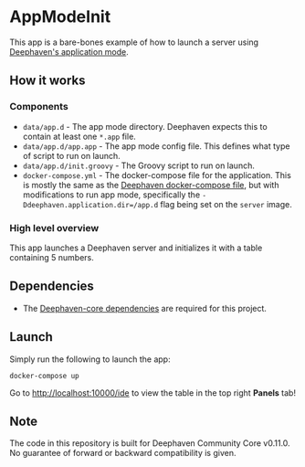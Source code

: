# AppModeInit

This app is a bare-bones example of how to launch a server using [Deephaven's application mode](https://deephaven.io/core/docs/how-to-guides/app-mode/).

## How it works

### Components

* `data/app.d` - The app mode directory. Deephaven expects this to contain at least one `*.app` file.
* `data/app.d/app.app` - The app mode config file. This defines what type of script to run on launch.
* `data/app.d/init.groovy` - The Groovy script to run on launch.
* `docker-compose.yml` - The docker-compose file for the application. This is mostly the same as the [Deephaven docker-compose file](https://raw.githubusercontent.com/deephaven/deephaven-core/main/containers/groovy-examples/docker-compose.yml), but with modifications to run app mode, specifically the `-Ddeephaven.application.dir=/app.d` flag being set on the `server` image.

### High level overview

This app launches a Deephaven server and initializes it with a table containing 5 numbers.

## Dependencies

* The [Deephaven-core dependencies](https://github.com/deephaven/deephaven-core#required-dependencies) are required for this project.

## Launch

Simply run the following to launch the app:

```
docker-compose up
```

Go to [http://localhost:10000/ide](http://localhost:10000/ide) to view the table in the top right **Panels** tab!

## Note

The code in this repository is built for Deephaven Community Core v0.11.0. No guarantee of forward or backward compatibility is given.
